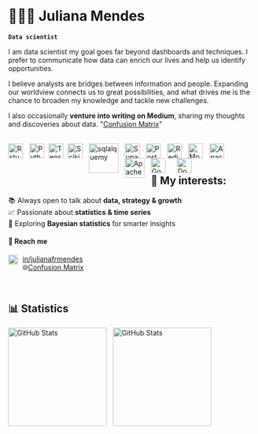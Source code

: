 # 👩🏻‍💻 Juliana Mendes

**`Data scientist`**

I am data scientist  my goal goes far beyond dashboards and techniques. I prefer to communicate how data can enrich our lives and help us identify opportunities.  

I believe analysts are bridges between information and people. Expanding our worldview connects us to great possibilities, and what drives me is the chance to broaden my knowledge and tackle new challenges.  

I also occasionally **venture into writing on Medium**, sharing my thoughts and discoveries about data. "[Confusion Matrix](https://medium.com/@Confusion_Matrix)"
<br/>
<br/>

<p>
<img 
    align="left" 
    alt="Rstudio"
    title="Rstudio" 
    width="30px" 
    style="padding-right: 10px;" 
    src="https://cdn.jsdelivr.net/gh/devicons/devicon@latest/icons/r/r-plain.svg"               
/>
<img 
    align="left" 
    alt="Python"
    title="Pyhton" 
    width="30px" 
    style="padding-right: 6px;" 
    src="https://cdn.jsdelivr.net/gh/devicons/devicon@latest/icons/python/python-original.svg"               
/>
<img 
    align="left" 
    alt="TensorFlow"
    title="TensorFlow" 
    width="30px" 
    style="padding-right: 6px;" 
    src="https://cdn.jsdelivr.net/gh/devicons/devicon@latest/icons/tensorflow/tensorflow-original.svg"          
/>
<img 
    align="left" 
    alt="Scikitlearn"
    title="Scikitlearn" 
    width="30px" 
    style="padding-right: 10px;" 
    src="https://cdn.jsdelivr.net/gh/devicons/devicon@latest/icons/scikitlearn/scikitlearn-original.svg"                
/>
<img 
    align="left" 
    alt="sqlalquemy" 
    title="sqlalchemy"
    width="60px" 
    style="padding-right: 10px;" 
    src="https://cdn.jsdelivr.net/gh/devicons/devicon@latest/icons/sqlalchemy/sqlalchemy-original-wordmark.svg"         
/>
<img 
    align="left" 
    alt="Supabase" 
    title="Supabase"
    width="30px" 
    style="padding-right: 10px;" 
    src="https://cdn.jsdelivr.net/gh/devicons/devicon@latest/icons/supabase/supabase-original.svg"
/>
<img 
    align="left" 
    alt="Postgres" 
    title="Postgres"
    width="30px" 
    style="padding-right: 10px;" 
    src="https://cdn.jsdelivr.net/gh/devicons/devicon@latest/icons/postgresql/postgresql-plain.svg"
/>

<img 
    align="left" 
    alt="Redis"
    title="Redis" 
    width="30px" 
    style="padding-right: 10px;" 
    src="https://cdn.jsdelivr.net/gh/devicons/devicon@latest/icons/redis/redis-plain-wordmark.svg"          
/>

<img 
    align="left" 
    alt="Mongodb"
    title="Mongodb" 
    width="30px" 
    style="padding-right: 10px;" 
    src="https://cdn.jsdelivr.net/gh/devicons/devicon@latest/icons/mongodb/mongodb-plain-wordmark.svg"          
/>
<img 
    align="left" 
    alt="Apache Spark"
    title="Apache Spark" 
    width="30px" 
    style="padding-right: 10px;" 
    src="https://cdn.jsdelivr.net/gh/devicons/devicon@latest/icons/apachespark/apachespark-original.svg"          
/>
<img 
    align="left" 
    alt="ApacheAirflow"
    title="ApacheAirflow" 
    width="40px" 
    style="padding-right: 10px;" 
    src="https://cdn.jsdelivr.net/gh/devicons/devicon@latest/icons/apacheairflow/apacheairflow-original-wordmark.svg"       
/>

<img 
    align="left" 
    alt="Google Cloud" 
    title="Google Cloud"
    width="30px" 
    style="padding-right: 20px;" 
    src="https://cdn.jsdelivr.net/gh/devicons/devicon@latest/icons/googlecloud/googlecloud-plain.svg"     
/>
<img 
    align="left" 
    alt="Docker" 
    title="Docker"
    width="30px" 
    style="padding-right: 10px;" 
    src="https://cdn.jsdelivr.net/gh/devicons/devicon@latest/icons/docker/docker-plain.svg"     
/>
<p>

<br/>
<br/>

## 📝 My interests: 
📚 Always open to talk about **data, strategy & growth**  
📈 Passionate about **statistics & time series**  
🧮 Exploring **Bayesian statistics** for smarter insights



#### 🔎 Reach me

<img 
    align="left" 
    alt="linkedin"
    title="linkedin" 
    width="20px" 
    style="padding-right:6px;" 
    src="https://cdn.jsdelivr.net/gh/devicons/devicon@latest/icons/linkedin/linkedin-original.svg"              
/>[in/julianafrmendes](https://www.linkedin.com/in/julianafrmendes/)
<br/> 
🌐[Confusion Matrix](https://medium.com/@Confusion_Matrix)
<br/>

<br/>


 



## 📊 Statistics

<p>
  <img 
    align="left" 
    alt="GitHub Stats" 
    height="200" 
    style="padding-right: 10px;" 
    src="https://github-readme-stats.vercel.app/api?username=julianafrmendes&show_icons=true&theme=dracula&include_all_commits=true&locale=pt-br" 
  />

<img 
      align="left" 
      alt="GitHub Stats" 
      height="200" 
      src="https://github-readme-stats.vercel.app/api/top-langs/?username=julianafrmendes&theme=dracula&layout=compact&custom_title=Tecnologias&langs_count=9" 
  />






</p>



